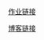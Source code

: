 [作业链接](https://edu.cnblogs.com/campus/fzu/2021SpringSoftwareEngineeringPractice/homework/11740)

[博客链接](https://www.cnblogs.com/savona/p/14488683.html)